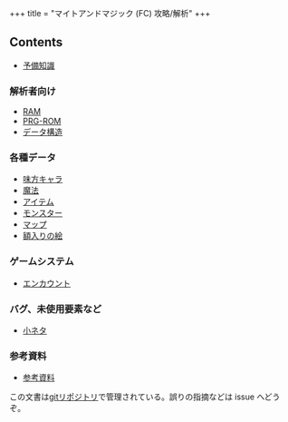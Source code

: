 +++
title = "マイトアンドマジック (FC) 攻略/解析"
+++

## Contents

* [予備知識](@/prepare/_index.md)

### 解析者向け

* [RAM](@/ram/_index.md)
* [PRG-ROM](@/prg/_index.md)
* [データ構造](@/data-structure/_index.md)

### 各種データ

* [味方キャラ](@/hero/_index.md)
* [魔法](@/spell/_index.md)
* [アイテム](@/item/_index.md)
* [モンスター](@/monster/_index.md)
* [マップ](@/map/_index.md)
* [額入りの絵](@/framed-picture/_index.md)

### ゲームシステム

* [エンカウント](@/encounter/_index.md)

### バグ、未使用要素など

* [小ネタ](@/tips/_index.md)

### 参考資料

* [参考資料](@/reference/_index.md)

この文書は[gitリポジトリ](https://github.com/taotao54321/MightAndMagicJResource)で管理されている。誤りの指摘などは issue へどうぞ。
